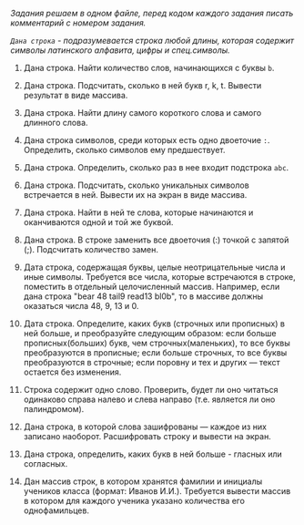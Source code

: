 _Задания решаем в одном файле, перед кодом каждого задания писать комментарий с номером задания._

_`Дана строка` - подразумевается строка любой длины, которая содержит символы латинского алфавита, цифры и спец.символы._


1. Дана строка. Найти количество слов, начинающихся с буквы `b`.

2. Дана строка. Подсчитать, сколько в ней букв r, k, t. Вывести результат в виде массива.

3. Дана строка. Найти длину самого короткого слова и самого длинного слова.

4. Дана строка символов, среди которых есть одно двоеточие `:`. Определить, сколько символов ему предшествует.

5. Дана строка. Определить, сколько раз в нее входит подстрока `abc`.

6. Дана строка. Подсчитать, сколько уникальных символов встречается в ней. Вывести их на экран в виде массива.

7. Дана строка. Найти в ней те слова, которые начинаются и оканчиваются одной и той же буквой.

8. Дана строка. В строке заменить все двоеточия (:) точкой с запятой (;). Подсчитать количество замен.

9. Дата строка, содержащая буквы, целые неотрицательные числа и иные символы. Требуется все числа, которые встречаются в строке, поместить в отдельный целочисленный массив. Например, если дана строка "bear 48 tail9 read13 bl0b", то в массиве должны оказаться числа 48, 9, 13 и 0.

10. Дата строка. Определите, каких букв (строчных или прописных) в ней больше, и преобразуйте следующим образом: если больше прописных(больших) букв, чем строчных(маленьких), то все буквы преобразуются в прописные; если больше строчных, то все буквы преобразуются в строчные; если поровну и тех и других — текст остается без изменения.

11. Строка содержит одно слово. Проверить, будет ли оно читаться одинаково справа налево и слева направо (т.е. является ли оно палиндромом).

12. Дана строка, в которой слова зашифрованы — каждое из них записано наоборот. Расшифровать строку и вывести на экран.

13. Дана строка, определить, каких букв в ней больше - гласных или согласных.

14. Дан массив строк, в котором хранятся фамилии и инициалы учеников класса (формат: Иванов И.И.). Требуется вывести массив в котором для каждого ученика указано количества его однофамильцев.
